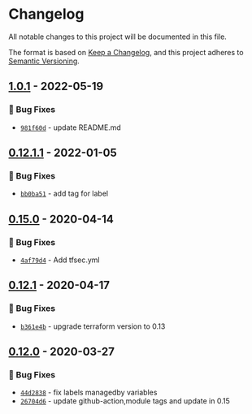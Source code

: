 # Changelog
All notable changes to this project will be documented in this file.

The format is based on [Keep a Changelog](https://keepachangelog.com/en/1.0.0/),
and this project adheres to [Semantic Versioning](https://semver.org/spec/v2.0.0.html).


## [1.0.1] - 2022-05-19
### :bug: Bug Fixes
- [`981f60d`](https://github.com/clouddrove/terraform-aws-route53/commit/981f60d169450bcea0aa87d7a3909ce93f9dfe91) - update README.md

## [ 0.12.1.1] - 2022-01-05
### :bug: Bug Fixes
- [`bb0ba51`](https://github.com/clouddrove/terraform-aws-route53/commit/bb0ba518b676e8aedcb666d96c202201ba5cd246) - add tag for label

## [0.15.0] - 2020-04-14
### :bug: Bug Fixes
- [`4af79d4`](https://github.com/clouddrove/terraform-aws-route53/commit/4af79d401da6b349ef0c50a728b2d020aa4b7721) - Add tfsec.yml

## [ 0.12.1] - 2020-04-17
### :bug: Bug Fixes
- [`b361e4b`](https://github.com/clouddrove/terraform-aws-route53/commit/b361e4bb1b67baf660324ed363296c949e18f019) - upgrade terraform version to 0.13

## [ 0.12.0] - 2020-03-27
### :bug: Bug Fixes
- [`44d2838`](https://github.com/clouddrove/terraform-aws-route53/commit/44d2838aea061504411d02970f049eb016a35532) - fix labels managedby variables
- [`26704d6`](https://github.com/clouddrove/terraform-aws-route53/commit/26704d6b1ac52513a7d37fd0f4cf5d769d74a7b5) - update github-action,module tags and update in 0.15


[0.12.0]: https://github.com/clouddrove/terraform-aws-route53/compare/0.12.0...master
[0.12.1]: https://github.com/clouddrove/terraform-aws-route53/compare/0.12.1...master
[0.15.0]: https://github.com/clouddrove/terraform-aws-route53/compare/0.15.0...master
[0.12.1.1]:  https://github.com/clouddrove/terraform-aws-route53/releases/tag/0.12.1.1
[1.0.1]:  https://github.com/clouddrove/terraform-aws-route53/releases/tag/1.0.1
